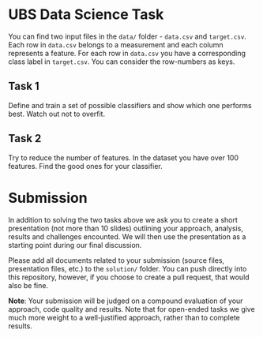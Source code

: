 # UBS Data Science Task


You can find two input files in the `data/` folder - `data.csv` and `target.csv`. Each row in `data.csv` belongs to a measurement and each column represents a feature. For each row in `data.csv` you have a corresponding class label in `target.csv`. You can consider the row-numbers as keys.

## Task 1
Define and train a set of possible classifiers and show which one performs best. Watch out not to overfit.

## Task 2
Try to reduce the number of features. In the dataset you have over 100 features. Find the good ones for your classifier.

# Submission

In addition to solving the two tasks above we ask you to create a short presentation (not more than 10 slides) outlining your approach, analysis, results and challenges encounted. We will then use the presentation as a starting point during our final discussion.

Please add all documents related to your submission (source files, presentation files, etc.) to the `solution/` folder. You can push directly into this repository, however, if you choose to create a pull request, that would also be fine.

**Note**: Your submission will be judged on a compound evaluation of your approach, code quality and results. Note that for open-ended tasks we give much more weight to a well-justified approach, rather than to complete results.

